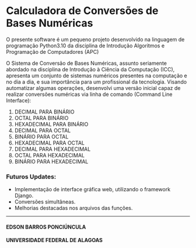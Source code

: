 # Calculadora de Conversões de Bases Numéricas

O presente software é um pequeno projeto desenvolvido na linguagem de programação Python3.10 da disciplina de Introdução Algoritmos e Programação de Computadores (APC)

O Sistema de Conversão de Bases Numéricas, assunto seriamente abordado na disciplina de Introdução à Ciência da Computação (ICC), apresenta um conjunto de sistemas numéricos presentes na computação e no dia a dia, e sua importância para um profissional da tecnologia. Visando automatizar algumas operações, desenvolvi uma versão inicial capaz de realizar conversões numéricas via linha de comando (Command Line Interface):

1. DECIMAL PARA BINÁRIO
2. OCTAL PARA BINÁRIO 
3. HEXADECIMAL PARA BINÁRIO 
4. DECIMAL PARA OCTAL
5. BINÁRIO PARA OCTAL
6. HEXADECIMAL PARA OCTAL
7. DECIMAL PARA HEXADECIMAL
8. OCTAL PARA HEXADECIMAL
9. BINÁRIO PARA HEXADECIMAL

### Futuros Updates:
* Implementação de interface gráfica web, utilizando o framework Django.
* Conversões simultâneas.
* Melhorias destacadas nos arquivos das funções.

-------------
#### EDSON BARROS PONCIÚNCULA
#### UNIVERSIDADE FEDERAL DE ALAGOAS
